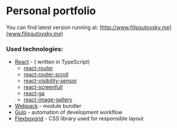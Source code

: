 # Personal portfolio

You can find latest version running at: [http://www.filipsutovsky.me](www.filipsutovsky.me)

### Used technologies:

* [React](https://facebook.github.io/react/) - ( written in TypeScript)
  * [react-router](https://github.com/ReactTraining/react-router)
  * [react-router-scroll](https://github.com/taion/react-router-scroll)
  * [react-visibility-sensor](https://github.com/joshwnj/react-visibility-sensor)
  * [react-screenfull](https://www.npmjs.com/package/react-screenfull)
  * [react-ga](https://github.com/react-ga/react-ga)
  * [react-image-gallery](https://github.com/xiaolin/react-image-gallery)
* [Webpack](https://webpack.js.org) - module bundler
* [Gulp](https://gulpjs.com/) - automation of development workflow
* [Flexboxgrid](http://flexboxgrid.com) - CSS library used for  responsible layout
